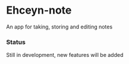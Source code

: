 # Ehceyn-note
An app for taking, storing and editing notes

### Status
Still in development, new features will be added
